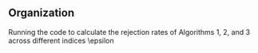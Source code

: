 ## Organization
Running the code to calculate the rejection rates of Algorithms 1, 2, and 3 across different indices \epsilon
